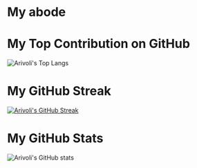 # My abode

# My Top Contribution on GitHub
![Arivoli's Top Langs](https://github-readme-stats.vercel.app/api/top-langs/?username=arivolispark&langs_count=10)

# My GitHub Streak
[![Arivoli's GitHub Streak](https://streak-stats.demolab.com?user=arivolispark&theme=highcontrast&date_format=M%20j[,%20Y])](https://git.io/streak-stats)

# My GitHub Stats
![Arivoli's GitHub stats](https://github-readme-stats.vercel.app/api?username=arivolispark&hide=rank&show=reviews,prs_merged,prs_merged_percentage&show_icons=true&theme=highcontrast)
